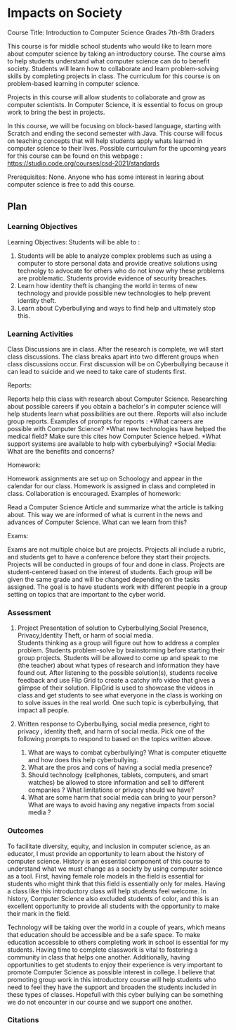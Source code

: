 # Impacts on Society


Course Title: Introduction to Computer Science  Grades 7th-8th Graders 

This course is for middle school students who would like to learn more about computer science by taking an introductory course. The course aims to help students understand what computer science can do to benefit society. Students will learn how to collaborate and learn problem-solving skills by completing projects in class. The curriculum for this course is on problem-based learning in computer science. 

Projects in this course will allow students to collaborate and grow as computer scientists. In Computer Science, it is essential to focus on group work to bring the best in projects.


In this course, we will be focusing on block-based language, starting with Scratch and ending the second semester with Java. This course will focus on teaching concepts that will help students apply whats learned in computer science to their lives.
Possible curriculum for the upcoming years for this course can be found on this webpage : https://studio.code.org/courses/csd-2021/standards

Prerequisites: None. Anyone who has some interest in learing about computer science is free to add this course. 


## Plan

### Learning Objectives



Learning Objectives: 
Students will be able to :
1. Students will be able to analyze complex problems such as using a computer to store personal data and provide creative solutions using technolgy to advocate for others who do not know why these problems are problematic. Students provide evidence of security breaches. 
2. Learn how identity theft is changing the world in terms of new technology and provide possible new technologies to help prevent identity theft.
3. Learn about Cyberbullying and ways to find help and ultimately stop this. 

### Learning Activities

Class Discussions are in class. After the research is complete, we will start class discussions. The class breaks apart into two different groups when class discussions occur.  First discussion will be on Cyberbullying because it can lead to suicide and we need to take care of students first. 

Reports:

Reports help this class with research about Computer Science. Researching about possible careers if you obtain a bachelor's in computer science will help students learn what possibilities are out there. Reports will also include group reports. 
Examples of prompts for reports :
*What careers are possible with Computer Science? 
*What new technologies have helped the medical field? Make sure this cites how Computer Science helped.
*What support systems are available to help with cyberbulying?
*Social Media: What are the benefits and concerns? 


Homework:

Homework assignments are set up on Schoology and appear in the calendar for our class. Homework is assigned in class and completed in class. Collaboration is encouraged. 
Examples of homework: 

Read a Computer Science Article and summarize what the article is talking about. This way we are informed of what is current in the news and advances of Computer Science. What can we learn from this? 

Exams:

Exams are not multiple choice but are projects. Projects all include a rubric, and students get to have a conference before they start their projects. Projects will be conducted in groups of four and done in class. Projects are student-centered based on the interest of students. Each group will be given the same grade and will be changed depending on the tasks assigned. The goal is to have students work with different people in a group setting on topics that are important to the cyber world. 

### Assessment

1. Project Presentation of solution to Cyberbullying,Social Presence, Privacy,Identity Theft, or harm of social media.  
 Students thinking as a group will figure out how to address a complex problem. Students problem-solve by brainstorming before starting their group projects. Students will be allowed to come up and speak to me (the teacher) about what types of research and information they have found out. After listening to the possible solution(s), students receive feedback and use Flip Grid to create a catchy info video that gives a glimpse of their solution. FlipGrid is used to showcase the videos in class and get students to see what everyone in the class is working on to solve issues in the real world. One such topic is cyberbullying, that impact all people. 
 
 2. Written response to Cyberbullying, social media presence, right to  privacy , identity theft, and harm of social media. 
 Pick one of the following prompts to respond to based on the topics written above.
       1. What are ways to combat cyberbullying? What is computer etiquette and how does this help cyberbullying. 
       2. What are the pros and cons of having a social media presence?
       3. Should technology (cellphones, tablets, computers, and smart watches) be allowed to store information and sell to different companies ? What limitations or privacy should we have? 
       4. What are some harm that social media can bring to your person? What are ways to avoid having any negative impacts from social media ? 
 
 

### Outcomes



To facilitate diversity, equity, and inclusion in computer science, as an educator, I must provide an opportunity to learn about the history of computer science. History is an essential component of this course to understand what we must change as a society by using computer science as a tool. First, having female role models in the field is essential for students who might think that this field is essentially only for males. Having a class like this introductory class will help students feel welcome. In history, Computer Science also excluded students of color, and this is an excellent opportunity to provide all students with the opportunity to make their mark in the field. 


Technology will be taking over the world in a couple of years, which means that education should be accessible and be a safe space. To make education accessible to others completing work in school is essential for my students. Having time to complete classwork is vital to fostering a community in class that helps one another. Additionally, having opportunities to get students to enjoy their experience is very important to promote Computer Science as possible interest in college. I believe that promoting group work in this introductory course will help students who need to feel they have the support and broaden the students included in these types of classes. Hopefull with this cyber bullying can be something we do not encounter in our course and we support one another.



###  Citations
